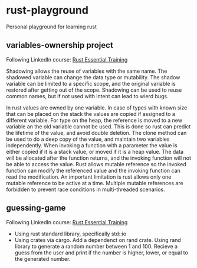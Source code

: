 # rust-playground
Personal playground for learning rust
## variables-ownership project
Following LinkedIn course: [Rust Essential Training](https://www.linkedin.com/learning/rust-essential-training)

Shadowing allows the reuse of variables with the same name. The shadowed variable can change the data type or mutability. The shadow variable can be limited to a specific scope, and the original variable is restored after getting out of the scope. Shadowing can be used to reuse common names, but if not used with intent can lead to wierd bugs.

In rust values are owned by one variable. In case of types with known size that can be placed on the stack the values are copied if assigned to a different variable. For type on the heap, the reference is moved to a new variable an the old variable cannot be used. This is done so rust can predict the lifetime of the value, and avoid double deletion. The clone method can be used to do a deep copy of the value, and maintain two variables independently. When invoking a function with a parameter the value is either copied if it is a stack value, or moved if it is a heap value. The data will be allocated after the function returns, and the invoking function will not be able to access the value.
Rust allows mutable reference so the invoked function can modify the referenced value and the invoking function can read the modification. An important limitation is rust allows only one mutable reference to be active at a time. Multiple mutable references are forbidden to prevent race conditions in multi-threaded scenarios.

## guessing-game
Following LinkedIn course: [Rust Essential Training](https://www.linkedin.com/learning/rust-essential-training)
- Using rust standard library, specifically std::io
- Using crates via cargo. Add a dependenct on rand crate.
Using rand library to generate a random number between 1 and 100. Recieve a guess from the user and print if the number is higher, lower, or equal to the generated number.
